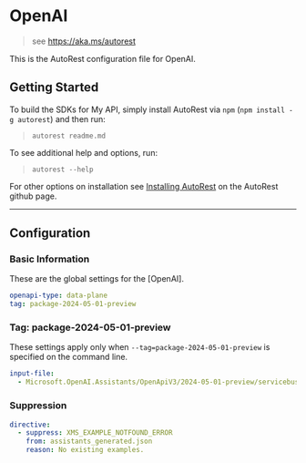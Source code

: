 # OpenAI

> see https://aka.ms/autorest

This is the AutoRest configuration file for OpenAI.

## Getting Started

To build the SDKs for My API, simply install AutoRest via `npm` (`npm install -g autorest`) and then run:

> `autorest readme.md`

To see additional help and options, run:

> `autorest --help`

For other options on installation see [Installing AutoRest](https://aka.ms/autorest/install) on the AutoRest github page.

---

## Configuration

### Basic Information

These are the global settings for the [OpenAI].

```yaml
openapi-type: data-plane
tag: package-2024-05-01-preview
```

### Tag: package-2024-05-01-preview

These settings apply only when `--tag=package-2024-05-01-preview` is specified on the command line.

```yaml $(tag) == 'package-2021-05'
input-file:
  - Microsoft.OpenAI.Assistants/OpenApiV3/2024-05-01-preview/servicebus.json
```

### Suppression

``` yaml
directive:
  - suppress: XMS_EXAMPLE_NOTFOUND_ERROR
    from: assistants_generated.json
    reason: No existing examples.
```
